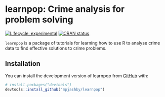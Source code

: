 
<!-- README.md is generated from README.Rmd. Please edit that file -->

# learnpop: Crime analysis for problem solving

<!-- badges: start -->

[![Lifecycle:
experimental](https://img.shields.io/badge/lifecycle-experimental-orange.svg)](https://lifecycle.r-lib.org/articles/stages.html#experimental)
[![CRAN
status](https://www.r-pkg.org/badges/version/learnpop)](https://CRAN.R-project.org/package=learnpop)
<!-- badges: end -->

`learnpop` is a package of tutorials for learning how to use R to
analyse crime data to find effective solutions to crime problems.

## Installation

You can install the development version of learnpop from
[GitHub](https://github.com/) with:

``` r
# install.packages("devtools")
devtools::install_github("mpjashby/learnpop")
```
